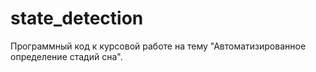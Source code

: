 # state_detection
Программный код к курсовой работе на тему "Автоматизированное определение стадий сна".
